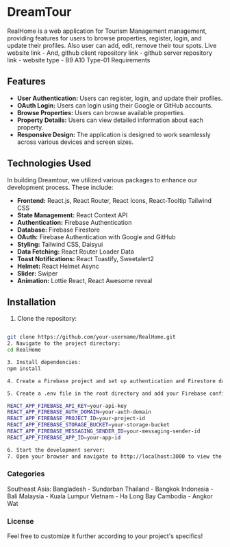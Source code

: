 # DreamTour
RealHome is a web application for Tourism Management management, providing features for users to browse properties, register, login, and update their profiles. Also user can add, edit, remove their tour spots.
Live website link - 
And,
github client repository link - 
github server repository link - 
website type - B9 A10 Type-01 Requirements


## Features

- **User Authentication:** Users can register, login, and update their profiles.
- **OAuth Login:** Users can login using their Google or GitHub accounts.
- **Browse Properties:** Users can browse available properties.
- **Property Details:** Users can view detailed information about each property.
- **Responsive Design:** The application is designed to work seamlessly across various devices and screen sizes.

## Technologies Used
In building Dreamtour, we utilized various packages to enhance our development process. These include:

- **Frontend:** React.js, React Router, React Icons, React-Tooltip Tailwind CSS
- **State Management:** React Context API
- **Authentication:** Firebase Authentication
- **Database:** Firebase Firestore
- **OAuth:** Firebase Authentication with Google and GitHub
- **Styling:** Tailwind CSS, Daisyui
- **Data Fetching:** React Router Loader Data
- **Toast Notifications:** React Toastify, Sweetalert2
- **Helmet:** React Helmet Async
- **Slider:** Swiper
- **Animation:** Lottie React, React Awesome reveal


## Installation

1. Clone the repository:

```bash

git clone https://github.com/your-username/RealHome.git
2. Navigate to the project directory:
cd RealHome

3. Install dependencies:
npm install

4. Create a Firebase project and set up authentication and Firestore database.

5. Create a .env file in the root directory and add your Firebase configuration:

REACT_APP_FIREBASE_API_KEY=your-api-key
REACT_APP_FIREBASE_AUTH_DOMAIN=your-auth-domain
REACT_APP_FIREBASE_PROJECT_ID=your-project-id
REACT_APP_FIREBASE_STORAGE_BUCKET=your-storage-bucket
REACT_APP_FIREBASE_MESSAGING_SENDER_ID=your-messaging-sender-id
REACT_APP_FIREBASE_APP_ID=your-app-id

6. Start the development server:
7. Open your browser and navigate to http://localhost:3000 to view the application.
```

### Categories

Southeast Asia:
Bangladesh - Sundarban
Thailand - Bangkok
Indonesia - Bali
Malaysia - Kuala Lumpur
Vietnam - Ha Long Bay
Cambodia - Angkor Wat


### License
Feel free to customize it further according to your project's specifics!

